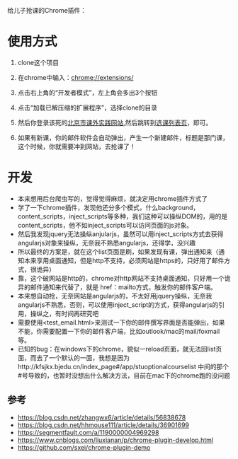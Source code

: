 给儿子抢课的Chrome插件：

# 使用方式

1. clone这个项目

2. 在chrome中输入：<chrome://extensions/>

3. 点击右上角的“开发者模式”，左上角会多出3个按钮

4. 点击“加载已解压缩的扩展程序”，选择clone的目录

5. 然后你登录该死的[北京市课外实践网站](http://kfsjkx.bjedu.cn/),然后跳转到[选课列表页](http://kfsjkx.bjedu.cn/index_page#/app/stuoptionalcourselist)，即可。

6. 如果有新课，你的邮件软件会自动弹出，产生一个新建邮件，标题是那门课，这个时候，你就需要冲到网站，去抢课了！

# 开发

- 本来想用后台爬虫写的，觉得觉得麻烦，就决定用chrome插件方式了
- 学了一下chrome插件，发现他还分多个模式，什么background，content_scripts，inject_scripts等多种，我们这种可以操纵DOM的，用的是content_scripts，他不如inject_scripts可以访问页面的js对象。
- 然后我发现jquery无法操纵anjularjs，虽然可以用inject_scripts方式去获得angularjs对象来操纵，无奈我不熟悉angularjs，还得学，没兴趣
- 所以最终的方案是，就在这个list页面是刷，如果发现有课，弹出通知来（通知本来享用桌面通知，但是http不支持，必须网站是https的，只好用了邮件方式，很诡异）
- 靠，这个破网站是http的，chrome对http网站不支持桌面通知，只好用一个诡异的邮件通知来代替了，就是 href：mailto方式，触发你的邮件客户端。
- 本来想自动抢，无奈网站是angularjs的，不太好用jquery操纵，无奈我angularjs不熟悉，否则，可以使用inject_script的方式，获得angularjs的引用，操纵之，有时间再研究吧
- 需要使用<test_email.html>来测试一下你的邮件撰写界面是否能弹出，如果不能，你需要配置一下你的邮件客户端，比如outlook/mac的mail/foxmail等。
- 已知的bug：在windows下的chrome，貌似一reload页面，就无法回list页面，而去了一个默认的一面，我想是因为http://kfsjkx.bjedu.cn/index_page#/app/stuoptionalcourselist 中间的那个#号导致的，也暂时没想出什么解决方法，目前在mac下的chrome跑的没问题
## 参考
- <https://blog.csdn.net/zhangwx6/article/details/56838678>
- <https://blog.csdn.net/hhmouse111/article/details/36901699> 
- <https://segmentfault.com/a/1190000004969298>
- <https://www.cnblogs.com/liuxianan/p/chrome-plugin-develop.html>
- <https://github.com/sxei/chrome-plugin-demo>